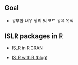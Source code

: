 
## Goal

- 공부한 내용 정리 및 코드 공유 목적


## ISLR packages in R

- ISLR in R [CRAN](https://cran.r-project.org/web/packages/ISLR/index.html)

- [ISLR with R (blog)](http://subasish.github.io/pages/ISLwithR/)
